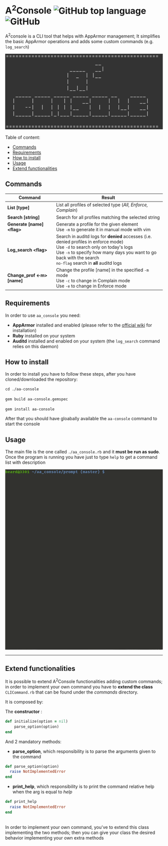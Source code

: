 # A<sup>2</sup>Console ![GitHub top language](https://img.shields.io/github/languages/top/beard33/aa-console.svg?color=9b111e&label=Ruby) ![GitHub](https://img.shields.io/github/license/beard33/aa-console.svg?color=0078d7)

A<sup>2</sup>console is a CLI tool that helps with AppArmor management; It simplifies the basic AppArmor operations and adds some custom commands (e.g. `log_search`) </br>

![](img/start.png)

Table of content:
* [Commands](#Commands)
* [Requirements](#Requirements)
* [How to install](#How-to-install)
* [Usage](#Usage)
* [Extend functionalities](#Extend-functionalities)

## Commands
| Command | Result  |
|---      |---      |
| **List [type]** | List all profiles of selected type (_All, Enforce, Complain_)  |
|  **Search [string]** | Search for all profiles matching the selected string  |
|  **Generate [name] \<flag\>**| Generate a profile for the given element <br> Use `-m` to generate it in manual mode with vim|
|  **Log_search \<flag\>**| Search in auditd logs for __denied__ accesses (i.e. denied profiles in enforce mode) <br> Use `-d` to search only on today's logs <br> Use `-n` to specify how many days you want to go back with the search <br> `no-flag` search in **all** auditd logs|
| **Change_prof <-m> [name]**| Change the profile [name] in the specified `-m` mode <br> Use `-c` to change in Complain mode <br> Use `-e` to change in Enforce mode |


## Requirements
In order to use `aa_console` you need:
* **AppArmor** installed and enabled (please refer to the [official wiki](https://gitlab.com/apparmor/apparmor/wikis/home) for installation)
* **Ruby** installed on your system
* **Auditd** installed and enabled on your system (the `log_search` command relies on this daemon)

## How to install
In order to install you have to follow these steps, after you have cloned/downloaded the repository:
```
cd ./aa-console

gem build aa-console.gemspec

gem install aa-console
```
After that you should have gloabally available the `aa-console` command to start the console

## Usage
The main file is the one called `./aa_console.rb` and it **must be run as sudo**. Once the program is running you have just to type `help` to get a command list with description </br>

![](img/help.gif)

---

## Extend functionalities
It is possible to extend A<sup>2</sup>Console functionalities adding custom commands; in order to implement your own command you have to **extend the class** `CLICommand.rb` that can be found under the _commands_ directory. <br>

It is composed by: <br>


The **constructor** :
``` ruby
def initialize(option = nil)
    parse_option(option)
end
```
And 2 mandatory methods:
* **parse_option**, which responsibility is to parse the arguments given to the command
``` ruby
def parse_option(option)
  raise NotImplementedError
end
```
* **print_help**, which responsibility is to print the command relative help when the arg is equal to _help_
``` ruby
def print_help
  raise NotImplementedError
end
```
<br>
In order to implement your own command, you've to extend this class implementing the two methods; then you can give your class the desired behavior implementing your own extra methods
